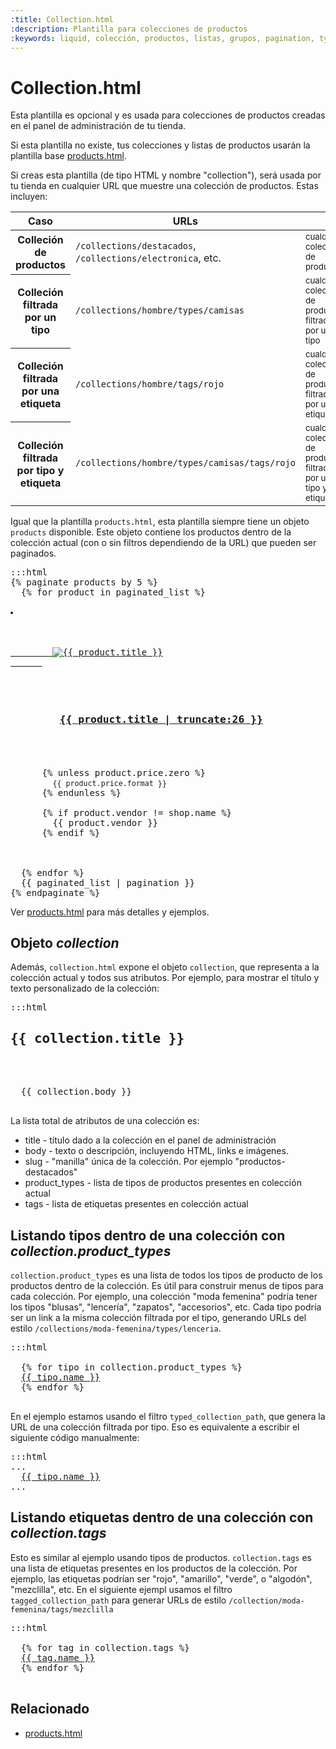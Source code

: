 ```yaml
---
:title: Collection.html
:description: Plantilla para colecciones de productos
:keywords: liquid, colección, productos, listas, grupos, pagination, typed_collection_path, tagged_collection_path
---
```


# Collection.html

Esta plantilla es opcional y es usada para colecciones de productos creadas en el panel de administración de tu tienda.

Si esta plantilla no existe, tus colecciones y listas de productos usarán la plantilla base [products.html](/es/themes/products).

Si creas esta plantilla (de tipo HTML y nombre "collection"), será usada por tu tienda en cualquier URL que muestre una colección de productos. Estas incluyen:

<table class="list" cellpadding="0" cellspacing="0">
  <thead>
    <tr>
      <th style="width:30%">Caso</th>
      <th style="width:30%">URLs</th>
      <th style="width:40%">&nbsp;</th>
    </tr>
  </thead>
  <tbody>
    <tr>
      <th>Colleción de productos</th>
      <td><code>/collections/destacados</code>, <code>/collections/electronica</code>, etc.</td>
      <td><small>cualquier colección de productos</small></td>
    </tr>
    <tr>
      <th>Colleción filtrada por un tipo</th>
      <td><code>/collections/hombre/types/camisas</code></td>
      <td><small>cualquier colección de productos filtrada por un tipo</small></td>
    </tr>
    <tr>
      <th>Colleción filtrada por una etiqueta</th>
      <td><code>/collections/hombre/tags/rojo</code></td>
      <td><small>cualquier colección de productos filtrada por una etiqueta</small></td>
    </tr>
    <tr>
      <th>Colleción filtrada por tipo y etiqueta</th>
      <td><code>/collections/hombre/types/camisas/tags/rojo</code></td>
      <td><small>cualquier colección de productos filtrada por un tipo y una etiqueta</small></td>
    </tr>
  </tbody>
</table>

Igual que la plantilla <code>products.html</code>, esta plantilla siempre tiene un objeto <code>products</code> disponible. Este  objeto contiene los productos dentro de la colección actual (con o sin filtros dependiendo de la URL) que pueden ser paginados. 

<pre>:::html
{% paginate products by 5 %}
  {% for product in paginated_list %}
    <li class="clearfix">
      <!-- shows a 'new' badge if product is tagged with 'new' -->

      <a href="{{ product.url }}" class="product-image">
        <img src="{{ product.first_image.small }}" alt="{{ product.title }}" />
      </a>

      <h3 class="product-model">
        <a href="{{ product.url }}" title="{{ product.title }}">{{ product.title | truncate:26 }}</a>
      </h3>

      {% unless product.price.zero %}
        <small class="product-price">{{ product.price.format }}</small>
      {% endunless %}

      {% if product.vendor != shop.name %}
        <span class="product-vendor">{{ product.vendor }}</span>
      {% endif %}

    </li>
  {% endfor %}
  {{ paginated_list | pagination }}
{% endpaginate %}
</pre>

Ver [products.html](/es/themes/products) para más detalles y ejemplos.

## Objeto *collection*

Además, <code>collection.html</code> expone el objeto <code>collection</code>, que representa a la colección actual y todos sus atributos. Por ejemplo, para mostrar el título y texto personalizado de la colección:

<pre>:::html
<h2>{{ collection.title }}</h2>

<div class="entry">
  {{ collection.body }}
</div><!-- /entry -->
</pre>

La lista total de atributos de una colección es:

* title - título dado a la colección en el panel de administración
* body - texto o descripción, incluyendo HTML, links e imágenes.
* slug - "manilla" única de la colección. Por ejemplo "productos-destacados"
* product_types - lista de tipos de productos presentes en colección actual
* tags - lista de etiquetas presentes en colección actual

## Listando tipos dentro de una colección con *collection.product_types*

<code>collection.product_types</code> es una lista de todos los tipos de producto de los productos dentro de la colección. Es útil para construir menus de tipos para cada colección. Por ejemplo, una colección "moda femenina" podría tener los tipos "blusas", "lencería", "zapatos", "accesorios", etc. Cada tipo podría ser un link a la misma colección filtrada por el tipo, generando URLs del estilo <code>/collections/moda-femenina/types/lenceria</code>.

<pre>:::html
<div class="tipos">
  {% for tipo in collection.product_types %}
  <a href="{{ collection | typed_collection_path:tipo }}">{{ tipo.name }}</a>
  {% endfor %}
</div>
</pre>

En el ejemplo estamos usando el filtro <code>typed_collection_path</code>, que genera la URL de una colección filtrada por tipo. Eso es equivalente a escribir el siguiente código manualmente:

<pre>:::html
...
  <a href="/collections/{{ collection.slug }}/types/{{ tipo.slug }}">{{ tipo.name }}</a>
...
</pre>

## Listando etiquetas dentro de una colección con *collection.tags*

Esto es similar al ejemplo usando tipos de productos. <code>collection.tags</code> es una lista de etiquetas presentes en los productos de la colección. Por ejemplo, las etiquetas podrían ser "rojo", "amarillo", "verde", o "algodón", "mezclilla", etc. En el siguiente ejempl usamos el filtro <code>tagged_collection_path</code> para generar URLs de estilo <code>/collection/moda-femenina/tags/mezclilla</code>

<pre>:::html
<div class="etoquetas">
  {% for tag in collection.tags %}
  <a href="{{ collection | tagged_collection_path:tag }}">{{ tag.name }}</a>
  {% endfor %}
</div>
</pre>

## Relacionado

* [products.html](/es/themes/products)